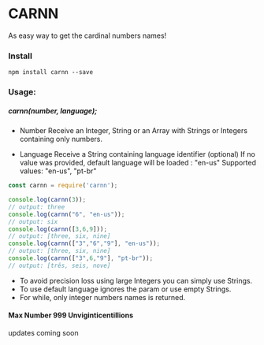 # CARNN

As easy way to get the cardinal numbers names!


### Install

```
npm install carnn --save

```


### Usage:

##### carnn(number, language);

- Number
    Receive an Integer, String or an Array with Strings or Integers 
    containing only numbers.

- Language
    Receive a String containing language identifier (optional)
    If no value was provided, default language will be loaded : "en-us"
    Supported values:
        "en-us",
        "pt-br"
    


```javascript
const carnn = require('carnn');

console.log(carnn(3));
// output: three
console.log(carnn("6", "en-us")); 
// output: six
console.log(carnn([3,6,9])); 
// output: [three, six, nine]
console.log(carnn(["3","6","9"], "en-us")); 
// output: [three, six, nine]
console.log(carnn(["3",6,"9"], "pt-br")); 
// output: [três, seis, nove]

```
 * To avoid precision loss using large Integers you can simply use Strings.
 * To use default language ignores the param or use empty Strings.
 * For while, only integer numbers names is returned.


#### Max Number 999 Unviginticentillions
updates coming soon

